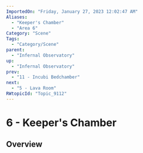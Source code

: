 ```yaml
---
ImportedOn: "Friday, January 27, 2023 12:02:47 AM"
Aliases:
  - "Keeper's Chamber"
  - "Area 6"
Category: "Scene"
Tags:
  - "Category/Scene"
parent:
  - "Infernal Observatory"
up:
  - "Infernal Observatory"
prev:
  - "11 - Incubi Bedchamber"
next:
  - "5 - Lava Room"
RWtopicId: "Topic_9112"
---
```

# 6 - Keeper's Chamber
## Overview
